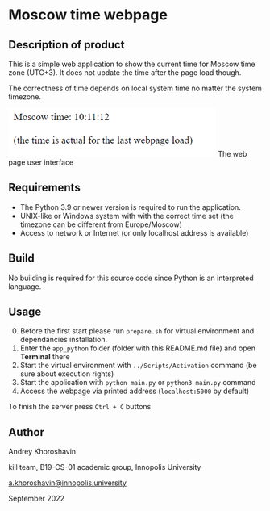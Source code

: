 # Moscow time webpage

## Description of product
This is a simple web application to show the current time for Moscow time zone (UTC+3). It does not update the time after the page load though. 

The correctness of time depends on local system time no matter the system timezone.

![Screenshot](screenshot.png)
The web page user interface

## Requirements
- The Python 3.9 or newer version is required to run the application. 
- UNIX-like or Windows system with with the correct time set (the timezone can be different from Europe/Moscow)
- Access to network or Internet (or only localhost address is available) 

## Build
No building is required for this source code since Python is an interpreted language.

## Usage
0. Before the first start please run `prepare.sh` for virtual environment and dependancies installation.
1. Enter the `app_python` folder (folder with this README.md file) and open **Terminal** there
2. Start the virtual environment with `../Scripts/Activation` command (be sure about execution rights)
3. Start the application with `python main.py` or `python3 main.py` command
4. Access the webpage via printed address (`localhost:5000` by default)

To finish the server press `Ctrl + C` buttons

## Author
Andrey Khoroshavin

kill team, B19-CS-01 academic group, Innopolis University

a.khoroshavin@innopolis.university


September 2022
